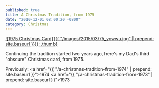 ```yaml
---
published: true
title: A Christmas Tradition, from 1975
date: "2010-12-01 08:00:20 -0800"
category: Christmas
---
```


<a href="/images/2015/03/75_yowwu.jpg">
  ![1975 Christmas Card]({{ "/images/2015/03/75_yowwu.jpg" | prepend: site.baseurl }}){: .thumb}
</a>

Continuing the tradition started two years ago, here's my Dad's third
"obscure" Christmas card, from 1975.

Previously:
<a href="{{ "/a-christmas-tradition-from-1974" | prepend: site.baseurl }}">1974</a>
<a href="{{ "/a-christmas-tradition-from-1973" | prepend: site.baseurl }}">1973</a>
